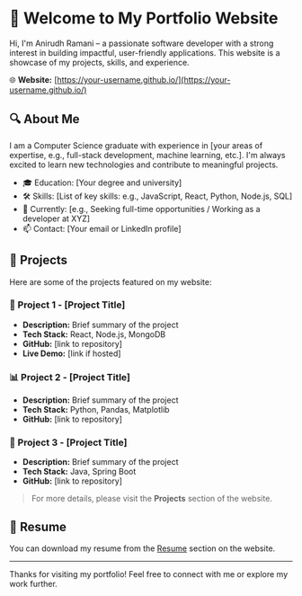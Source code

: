 

# 👋 Welcome to My Portfolio Website

Hi, I'm Anirudh Ramani – a passionate software developer with a strong interest in building impactful, user-friendly applications. This website is a showcase of my projects, skills, and experience.

🌐 **Website:** [https://your-username.github.io/](https://your-username.github.io/)

## 🔍 About Me

I am a Computer Science graduate with experience in [your areas of expertise, e.g., full-stack development, machine learning, etc.]. I'm always excited to learn new technologies and contribute to meaningful projects.

- 🎓 Education: [Your degree and university]
- 🛠️ Skills: [List of key skills: e.g., JavaScript, React, Python, Node.js, SQL]
- 💼 Currently: [e.g., Seeking full-time opportunities / Working as a developer at XYZ]
- 📫 Contact: [Your email or LinkedIn profile]

## 🚀 Projects

Here are some of the projects featured on my website:

### 🧠 Project 1 - [Project Title]
- **Description:** Brief summary of the project
- **Tech Stack:** React, Node.js, MongoDB
- **GitHub:** [link to repository]
- **Live Demo:** [link if hosted]

### 📊 Project 2 - [Project Title]
- **Description:** Brief summary of the project
- **Tech Stack:** Python, Pandas, Matplotlib
- **GitHub:** [link to repository]

### 📂 Project 3 - [Project Title]
- **Description:** Brief summary of the project
- **Tech Stack:** Java, Spring Boot
- **GitHub:** [link to repository]

> For more details, please visit the **Projects** section of the website.

## 📄 Resume

You can download my resume from the [Resume](./resume.pdf) section on the website.

---

Thanks for visiting my portfolio! Feel free to connect with me or explore my work further.

